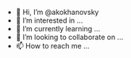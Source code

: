 - 👋 Hi, I’m @akokhanovsky
- 👀 I’m interested in ...
- 🌱 I’m currently learning ...
- 💞️ I’m looking to collaborate on ...
- 📫 How to reach me ...

<!---
akokhanovsky/akokhanovsky is a ✨ special ✨ repository because its `README.md` (this file) appears on your GitHub profile.
You can click the Preview link to take a look at your changes.
--->
